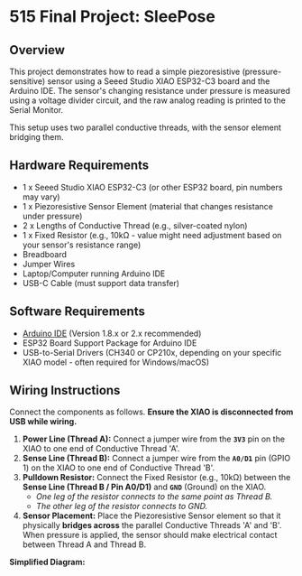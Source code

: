 # 515 Final Project: SleePose

## Overview

This project demonstrates how to read a simple piezoresistive (pressure-sensitive) sensor using a Seeed Studio XIAO ESP32-C3 board and the Arduino IDE. The sensor's changing resistance under pressure is measured using a voltage divider circuit, and the raw analog reading is printed to the Serial Monitor.

This setup uses two parallel conductive threads, with the sensor element bridging them.

## Hardware Requirements

* 1 x Seeed Studio XIAO ESP32-C3 (or other ESP32 board, pin numbers may vary)
* 1 x Piezoresistive Sensor Element (material that changes resistance under pressure)
* 2 x Lengths of Conductive Thread (e.g., silver-coated nylon)
* 1 x Fixed Resistor (e.g., 10kΩ - value might need adjustment based on your sensor's resistance range)
* Breadboard
* Jumper Wires
* Laptop/Computer running Arduino IDE
* USB-C Cable (must support data transfer)

## Software Requirements

* [Arduino IDE](https://www.arduino.cc/en/software) (Version 1.8.x or 2.x recommended)
* ESP32 Board Support Package for Arduino IDE
* USB-to-Serial Drivers (CH340 or CP210x, depending on your specific XIAO model - often required for Windows/macOS)

## Wiring Instructions

Connect the components as follows. **Ensure the XIAO is disconnected from USB while wiring.**

1.  **Power Line (Thread A):** Connect a jumper wire from the **`3V3`** pin on the XIAO to one end of Conductive Thread 'A'.
2.  **Sense Line (Thread B):** Connect a jumper wire from the **`A0/D1`** pin (GPIO 1) on the XIAO to one end of Conductive Thread 'B'.
3.  **Pulldown Resistor:** Connect the Fixed Resistor (e.g., 10kΩ) between the **Sense Line (Thread B / Pin A0/D1)** and **`GND`** (Ground) on the XIAO.
    * *One leg of the resistor connects to the same point as Thread B.*
    * *The other leg of the resistor connects to GND.*
4.  **Sensor Placement:** Place the Piezoresistive Sensor element so that it physically **bridges across** the parallel Conductive Threads 'A' and 'B'. When pressure is applied, the sensor should make electrical contact between Thread A and Thread B.

**Simplified Diagram:**

